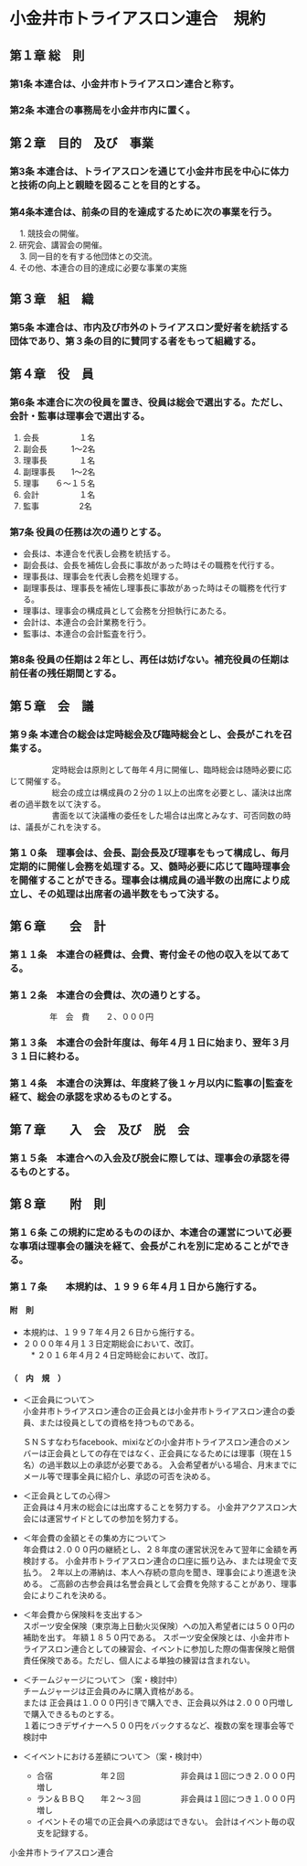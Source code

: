 # 小金井市トライアスロン連合　規約  

## 第１章 総　則  
### 第1条 本連合は、小金井市トライアスロン連合と称す。  
### 第2条 本連合の事務局を小金井市内に置く。  

## 第２章　目的　及び　事業  
### 第3条 本連合は、トライアスロンを通じて小金井市民を中心に体力と技術の向上と親睦を図ることを目的とする。  
### 第4条本連合は、前条の目的を達成するために次の事業を行う。  
　  1. 競技会の開催。  
    2. 研究会、講習会の開催。  
　  3. 同一目的を有する他団体との交流。  
    4. その他、本連合の目的達成に必要な事業の実施  

## 第３章　組　織  
### 第5条 本連合は、市内及び市外のトライアスロン愛好者を統括する団体であり、第３条の目的に賛同する者をもって組織する。  

## 第４章　役　員  
### 第6条 本連合に次の役員を置き、役員は総会で選出する。ただし、会計・監事は理事会で選出する。  
  1. 会長　　　　　１名  
  2. 副会長　　　1～2名  
  3. 理事長　　　　１名  
  4. 副理事長　　1～2名  
  5. 理事　　６～１５名  
  6. 会計　　　　　１名  
  7. 監事　　　　　2名  

### 第7条 役員の任務は次の通りとする。  

  * 会長は、本連合を代表し会務を統括する。  
  * 副会長は、会長を補佐し会長に事故があった時はその職務を代行する。  
  * 理事長は、理事会を代表し会務を処理する。  
  * 副理事長は、理事長を補佐し理事長に事故があった時はその職務を代行する。  
  * 理事は、理事会の構成員として会務を分担執行にあたる。  
  * 会計は、本連合の会計業務を行う。  
  * 監事は、本連合の会計監査を行う。  

### 第8条 役員の任期は２年とし、再任は妨げない。補充役員の任期は前任者の残任期間とする。  

## 第５章　会　議   
### 第９条 本連合の総会は定時総会及び臨時総会とし、会長がこれを召集する。  
　　　　　 定時総会は原則として毎年４月に開催し、臨時総会は随時必要に応じて開催する。  
　　　　　 総会の成立は構成員の２分の１以上の出席を必要とし、議決は出席者の過半数を以て決する。  
　　　　　 書面を以て決議権の委任をした場合は出席とみなす、可否同数の時は、議長がこれを決する。  

### 第１０条　理事会は、会長、副会長及び理事をもって構成し、毎月定期的に開催し会務を処理する。又、髄時必要に応じて臨時理事会を開催することができる。理事会は構成員の過半数の出席により成立し、その処理は出席者の過半数をもって決する。  

## 第６章　　会　計

### 第１１条　本連合の経費は、会費、寄付金その他の収入を以てあてる。  

### 第１２条　本連合の会費は、次の通りとする。  
　　　　　年　会　費　　２、０００円  

### 第１３条　本連合の会計年度は、毎年４月１日に始まり、翌年３月３１日に終わる。  

### 第１４条　本連合の決算は、年度終了後１ヶ月以内に監事の|監査を経て、総会の承認を求めるものとする。  

## 第７章　　入　会　及び　脱　会  

### 第１５条　本連合への入会及び脱会に際しては、理事会の承認を得るものとする。  

## 第８章　　附　則  

### 第１６条 この規約に定めるもののほか、本連合の運営について必要な事項は理事会の議決を経て、会長がこれを別に定めることができる。  

### 第１７条　　本規約は、１９９６年４月１日から施行する。  

#### 附　則  
  * 本規約は、１９９７年４月２６日から施行する。    
  * ２０００年４月１３日定期総会において、改訂。  
　* ２０１６年４月２４日定時総会において、改訂。  

#### （　内　規　）

  * ＜正会員について＞  
    小金井市トライアスロン連合の正会員とは小金井市トライアスロン連合の委員、または役員としての資格を持つものである。  

    ＳＮＳすなわちfacebook、mixiなどの小金井市トライアスロン連合のメンバーは正会員としての存在ではなく、正会員になるためには理事（現在１5名）の過半数以上の承認が必要である。 入会希望者がいる場合、月末までにメール等で理事全員に紹介し、承認の可否を決める。

  * ＜正会員としての心得＞  
    正会員は４月末の総会には出席することを努力する。 小金井アクアスロン大会には運営サイドとしての参加を努力する。  

  * ＜年会費の金額とその集め方について＞  
    年会費は２.０００円の継続とし、２８年度の運営状況をみて翌年に金額を再検討する。 小金井市トライアスロン連合の口座に振り込み、または現金で支払う。 ２年以上の滞納は、本人へ存続の意向を聞き、理事会により進退を決める。 ご高齢の古参会員は名誉会員として会費を免除することがあり、理事会によりこれを決める。  

  * ＜年会費から保険料を支出する＞  
    スポーツ安全保険（東京海上日動火災保険）への加入希望者には５００円の補助を出す。 年額１８５０円である。 スポーツ安全保険とは、小金井市トライアスロン連合としての練習会、イベントに参加した際の傷害保険と賠償責任保険である。ただし、個人による単独の練習は含まれない。  

  * ＜チームジャージについて＞（案・検討中）  
    チームジャージは正会員のみに購入資格がある。  
    または 正会員は１.０００円引きで購入でき、正会員以外は２.０００円増しで購入できるものとする。  
    １着につきデザイナーへ５００円をバックするなど、複数の案を理事会等で検討中  

  * ＜イベントにおける差額について＞（案・検討中）  
    + 合宿　　　　　　年２回　　　　　　　非会員は１回につき２.０００円増し  
    + ラン＆ＢＢＱ　　年２～３回　　　　　非会員は１回につき１.０００円増し  
    + イベントその場での正会員への承認はできない。 会計はイベント毎の収支を記録する。  

小金井市トライアスロン連合
